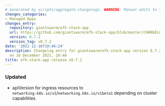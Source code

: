 ```yaml
---
# Generated by scripts/aggregate-changelogs. WARNING: Manual edits to this files will be overwritten.
changes_categories:
- Managed Apps
changes_entry:
  repository: giantswarm/efk-stack-app
  url: https://github.com/giantswarm/efk-stack-app/blob/master/CHANGELOG.md#072---2021-12-16
  version: 0.7.2
  version_tag: v0.7.2
date: '2021-12-16T10:46:24'
description: Changelog entry for giantswarm/efk-stack-app version 0.7.2, published
  on 16 December 2021, 10:46
title: efk-stack-app release v0.7.2
---
```


### Updated
- apiVersion for ingress resources to `networking.k8s.io/v1`/`networking.k8s.io/v1beta1` depending on cluster capabilities
